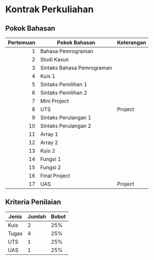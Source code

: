 # Kontrak Perkuliahan

## Pokok Bahasan

| Pertemuan | Pokok Bahasan              | Keterangan |
| ---:      | ---                        | ---        |
| 1         | Bahasa Pemrograman         |            |
| 2         | Studi Kasus                |            |
| 3         | Sintaks Bahasa Pemrograman |            |
| 4         | Kuis 1                     |            |
| 5         | Sintaks Pemilihan 1        |            |
| 6         | Sintaks Pemilihan 2        |            |
| 7         | Mini Project               |            |
| 8         | UTS                        | Project    |
| 9         | Sintaks Perulangan 1       |            |
| 10        | Sintaks Perulangan 2       |            |
| 11        | Array 1                    |            |
| 12        | Array 2                    |            |
| 13        | Kuis 2                     |            |
| 14        | Fungsi 1                   |            |
| 15        | Fungsi 2                   |            |
| 16        | Final Project              |            |
| 17        | UAS                        | Project    |

## Kriteria Penilaian

| Jenis | Jumlah | Bobot |
| ---   | ---    | ---   |
| Kuis  | 2      | 25%   |
| Tugas | 4      | 25%   |
| UTS   | 1      | 25%   |
| UAS   | 1      | 25%   |
